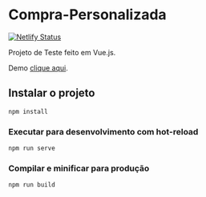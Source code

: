 # Compra-Personalizada
[![Netlify Status](https://api.netlify.com/api/v1/badges/f91fa623-1282-445a-a21d-499eb8b217b9/deploy-status)](https://app.netlify.com/sites/lojadedoguinhos/deploys)

Projeto de Teste feito em Vue.js.


Demo [clique aqui](https://lojadedoguinhos.netlify.app).


## Instalar o projeto
```
npm install
```

### Executar para desenvolvimento com hot-reload
```
npm run serve
```

### Compilar e minificar para produção
```
npm run build
```
